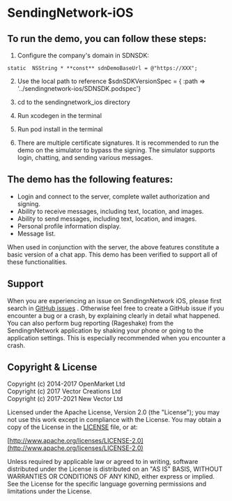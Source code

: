 # SendingNetwork-iOS



## To run the demo, you can follow these steps:



1. Configure the company's domain in SDNSDK:

```
static  NSString * **const** sdnDemoBaseUrl = @"https://XXX";
```

2. Use the local path to reference $sdnSDKVersionSpec = { :path => '../sendingnetwork-ios/SDNSDK.podspec'}


3. cd to the sendingnetwork_ios directory

4. Run xcodegen in the terminal

5. Run pod install in the terminal

6. There are multiple certificate signatures. It is recommended to run the demo on the simulator to bypass the signing. The simulator supports login, chatting, and sending various messages.





## The demo has the following features:

- Login and connect to the server, complete wallet authorization and signing.
- Ability to receive messages, including text, location, and images.
- Ability to send messages, including text, location, and images.
- Personal profile information display.
- Message list.

When used in conjunction with the server, the above features constitute a basic version of a chat app. This demo has been verified to support all of these functionalities.




## Support

When you are experiencing an issue on SendingnNetwork iOS, please first search in [GitHub issues](https://github.com/Sending-Network/sendingnetwork-ios/issues)
. Otherwise feel free to create a GitHub issue if you encounter a bug or a crash, by explaining clearly in detail what happened. You can also perform bug reporting (Rageshake) from the SendingnNetwork application by shaking your phone or going to the application settings. This is especially recommended when you encounter a crash.

## Copyright & License

Copyright (c) 2014-2017 OpenMarket Ltd  
Copyright (c) 2017 Vector Creations Ltd  
Copyright (c) 2017-2021 New Vector Ltd

Licensed under the Apache License, Version 2.0 (the "License"); you may not use this work except in compliance with the License. You may obtain a copy of the License in the [LICENSE](LICENSE) file, or at:

[http://www.apache.org/licenses/LICENSE-2.0](http://www.apache.org/licenses/LICENSE-2.0)

Unless required by applicable law or agreed to in writing, software distributed under the License is distributed on an "AS IS" BASIS, WITHOUT WARRANTIES OR CONDITIONS OF ANY KIND, either express or implied. See the License for the specific language governing permissions and limitations under the License.
